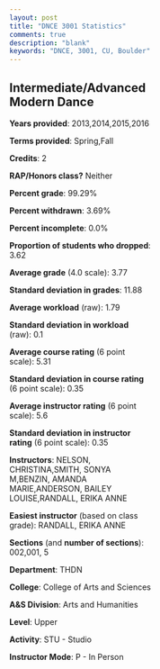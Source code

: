 ```yaml
---
layout: post
title: "DNCE 3001 Statistics"
comments: true
description: "blank"
keywords: "DNCE, 3001, CU, Boulder"
--- 
```

<head>
<script src="https://ajax.googleapis.com/ajax/libs/jquery/2.1.3/jquery.min.js"></script>
<script src="https://dl.dropboxusercontent.com/s/pc42nxpaw1ea4o9/highcharts.js?dl=0"></script>
<!-- <script src="../assets/js/highcharts.js"></script> -->
<style type="text/css">@font-face {
	font-family: "Bebas Neue";
	src: url(https://www.filehosting.org/file/details/544349/BebasNeue%20Regular.otf) format("opentype");
	}
	h1.Bebas { 
		font-family: "Bebas Neue", Verdana, Tahoma;
	}
</style>
</head>
<body>
	<div id="container" style="float: right; width: 45%; height: 88%; margin-left: 2.5%; margin-right: 2.5%;"></div>
	<script language="JavaScript">
		$(document).ready(function() {
		var chart = {type: 'column'};
		var title = {text: 'Grade Distribution'};
		var xAxis = {categories: ['A','B','C','D','F'],crosshair: true};
		var yAxis = {min: 0,title: {text: 'Percentage'}};
		var tooltip = {headerFormat: '<center><b><span style="font-size:20px">{point.key}</span></b></center>',
		               pointFormat: '<td style="padding:0"><b>{point.y:.1f}%</b></td>',
		               footerFormat: '</table>',shared: true,useHTML: true};
		var plotOptions = {column: {pointPadding: 0.0,borderWidth: 0}};  
		var credits = {enabled: false};var series= [{name: 'Percent',data: [86.36,9.85,3.03,0.0,0.76,]}];
		var json = {};
		json.chart = chart;
		json.title = title;
		json.tooltip = tooltip;
		json.xAxis = xAxis;
		json.yAxis = yAxis;  
		json.series = series;
		json.plotOptions = plotOptions;  
		json.credits = credits;
		$('#container').highcharts(json);
	});
	</script>
</body>
			   
## Intermediate/Advanced Modern Dance

**Years provided**: 2013,2014,2015,2016

**Terms provided**: Spring,Fall

**Credits**: 2

**RAP/Honors class?** Neither

**Percent grade**: 99.29%

**Percent withdrawn**: 3.69%

**Percent incomplete**: 0.0%

**Proportion of students who dropped**: 3.62

**Average grade** (4.0 scale): 3.77

**Standard deviation in grades**: 11.88

**Average workload** (raw): 1.79

**Standard deviation in workload** (raw): 0.1

**Average course rating** (6 point scale): 5.31

**Standard deviation in course rating** (6 point scale): 0.35

**Average instructor rating** (6 point scale): 5.6

**Standard deviation in instructor rating** (6 point scale): 0.35

**Instructors**: NELSON, CHRISTINA,SMITH, SONYA M,BENZIN, AMANDA MARIE,ANDERSON, BAILEY LOUISE,RANDALL, ERIKA ANNE

**Easiest instructor** (based on class grade): RANDALL, ERIKA ANNE

**Sections** (and **number of sections**): 002,001, 5

**Department**: THDN

**College**: College of Arts and Sciences

**A&S Division**: Arts and Humanities

**Level**: Upper

**Activity**: STU - Studio

**Instructor Mode**: P  - In Person